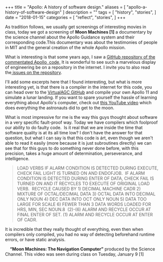 +++
title = "Apollo: A history of software design."
aliases = [
    "apollo-a-history-of-software-design"
]
description = ""
tags = [
    "history",
    "stories",
]
date = "2018-01-15"
categories = [
    "reflect",
    "stories",
]
+++


As tradition follows, we usually get screenings of interesting movies in class, today we got a screening of **Moon Machines \[1\]** a documentary by the science channel about the Apollo Guidance system and their corresponding code.This documentary was about the testimonies of people in MIT and the general creation of the whole Apollo mission.

What is interesting is that some years ago, I saw a [GitHub repository of the commentated Apollo  code,](https://github.com/chrislgarry/Apollo-11) It is wonderful to see such a marvelous display of engineering be on a repository in the internet. I invite you to also read the[ issues on the repository](https://github.com/chrislgarry/Apollo-11/issues?q=is%3Aissue+is%3Aclosed+label%3A%22Type%3A+Humour%22).

I'll add some excerpts here that I found interesting, but what is more interesting yet, is that there is a compiler in the internet for this code, you can head over to the [VirtualAGC GitHub](http://www.ibiblio.org/apollo/) and compile your own Apollo 11 and simulate a lunar landing. If you want to spare yourself the hassle of learning everything about Apollo's computer, check out [this YouTube video](https://www.youtube.com/watch?v=E301HplyA7A) which does everything the astronauts did to get to the moon. 

What is most impressive for me is the way this guys thought about software in a very specific fault-proof way. Today we have compilers which foolproof our ability to do faulty code.  Is it real that we are inside the time that software quality is at its all time low? I don't have the answer for that question, but what I can say is that this code is árt, even though we aren't able to read it easily (more because it is just subroutines directly) we can see that for this guys to do something never done before, with this precision, takes a huge amount of determination, perseverance, and  intelligence.

> LOAD VERBS IF ALARM CONDITION IS DETECTED DURING EXECUTE,
> CHECK FAIL LIGHT IS TURNED ON AND ENDOFJOB.  IF ALARM CONDITION IS
> DETECTED DURING ENTER OF DATA, CHECK FAIL IS TURNED ON AND IT RECYCLES
> TO EXECUTE OF ORIGINAL LOAD VERB.  RECYCLE CAUSED BY 1) DECIMAL MACHINE
> CADR 2) MIXTURE OF OCTAL/DECIMAL DATA 3) OCTAL DATA INTO DECIMAL
> ONLY NOUN 4) DEC DATA INTO OCT ONLY NOUN 5) DATA TOO LARGE FOR SCALE
> 6) FEWER THAN 3 DATA WORDS LOADED FOR HRS, MIN, SEC NOUN.8  (2)-(6) ALARM
> AND RECYCLE OCCUR AT FINAL ENTER OF SET. (1) ALARM AND RECYCLE OCCUR AT
> ENTER OF CADR.

It is incredible that they really thought of everything, even then when compilers only compiled, you had no way of detecting beforehand runtime errors, or have static analysis.  

    **“Moon Machines: The Navigation Computer”** produced by the Science Channel. This video was seen during class on Tuesday, January 9 \[1\]
